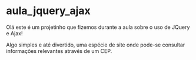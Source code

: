 # aula_jquery_ajax

Olá este é um projetinho que fizemos durante a aula sobre o uso de JQuery e Ajax!

Algo simples e até divertido, uma espécie de site onde pode-se consultar informações relevantes através de um CEP.